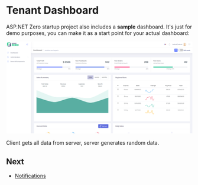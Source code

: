 # Tenant Dashboard

ASP.NET Zero startup project also includes a **sample** dashboard. It's just for demo purposes, you can make it as a start point for your actual dashboard:

<img src="images/tenant-dashboardV5.png" alt="Tenant Dashboard" class="img-thumbnail" />

Client gets all data from server, server generates random data.

## Next

- [Notifications](Features-Mvc-Core-Notifications)